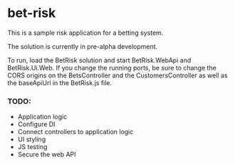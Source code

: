 # bet-risk

This is a sample risk application for a betting system.

The solution is currently in pre-alpha development.

To run, load the BetRisk solution and start BetRisk.WebApi and BetRisk.Ui.Web. If you change the running ports, be sure to change the CORS origins on the BetsController and the CustomersController as well as the baseApiUrl in the BetRisk.js file.

### TODO:
* Application logic
* Configure DI
* Connect controllers to application logic
* UI styling
* JS testing
* Secure the web API